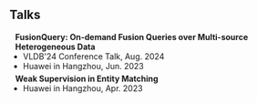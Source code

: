 ## Talks

<h4 style="margin:0 10px 0;">FusionQuery: On-demand Fusion Queries over Multi-source Heterogeneous Data</h4>

<ul style="margin:0 0 5px;">
  <li><autocolor>VLDB'24 Conference Talk, Aug. 2024</autocolor></li>
  <li><autocolor>Huawei in Hangzhou, Jun. 2023</autocolor></li>
</ul>

<h4 style="margin:0 10px 0;">Weak Supervision in Entity Matching</h4>

<ul style="margin:0 0 20px;">
  <li><autocolor>Huawei in Hangzhou, Apr. 2023</autocolor></li>
</ul>